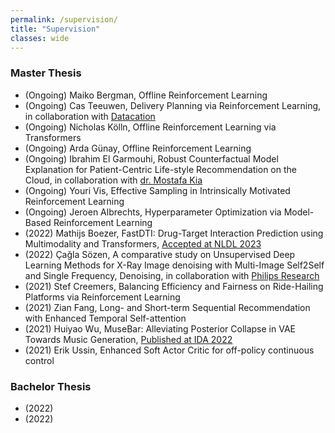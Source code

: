 ```yaml
---
permalink: /supervision/
title: "Supervision"
classes: wide
---
```


### Master Thesis
* (Ongoing) Maiko Bergman, Offline Reinforcement Learning
* (Ongoing) Cas Teeuwen, Delivery Planning via Reinforcement Learning, in collaboration with [Datacation](https://www.datacation.nl/)
* (Ongoing) Nicholas Kölln, Offline Reinforcement Learning via Transformers
* (Ongoing) Arda Günay, Offline Reinforcement Learning
* (Ongoing) Ibrahim El Garmouhi, Robust Counterfactual Model Explanation for Patient-Centric Life-style Recommendation on the Cloud, in collaboration with [dr. Mostafa Kia](https://research.tilburguniversity.edu/en/persons/seyed-mostafa-kia)
* (Ongoing) Youri Vis, Effective Sampling in Intrinsically Motivated Reinforcement Learning
* (Ongoing) Jeroen Albrechts, Hyperparameter Optimization via Model-Based Reinforcement Learning
* (2022) Mathijs Boezer, FastDTI: Drug-Target Interaction Prediction using
Multimodality and Transformers, [Accepted at NLDL 2023](https://maryamtavakol.com/paper/NLDL/)
* (2022) Çağla Sözen, A comparative study on Unsupervised Deep Learning Methods for X-Ray Image denoising with Multi-Image Self2Self and Single Frequency, Denoising, in collaboration with [Philips Research](https://www.philips.com/a-w/about/innovation/research.html)
* (2021) Stef Creemers, Balancing Efficiency and Fairness on Ride-Hailing Platforms via Reinforcement Learning
* (2021) Zian Fang, Long- and Short-term Sequential Recommendation with Enhanced Temporal Self-attention
* (2021) Huiyao Wu, MuseBar: Alleviating Posterior Collapse in VAE Towards Music Generation, [Published at IDA 2022](https://link.springer.com/chapter/10.1007/978-3-031-01333-1_29)
* (2021) Erik Ussin, Enhanced Soft Actor Critic for off-policy continuous control

### Bachelor Thesis
* (2022)
* (2022)